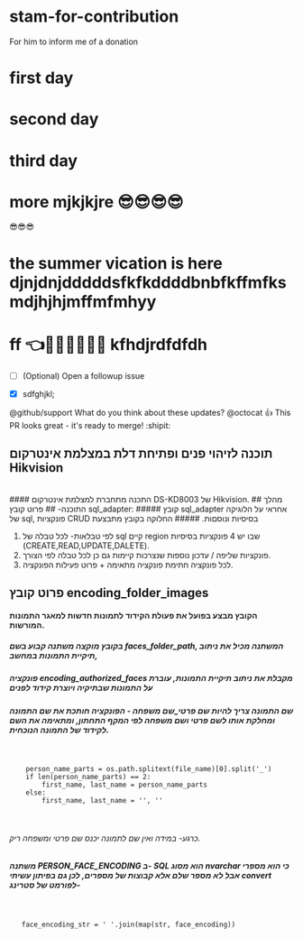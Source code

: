 # stam-for-contribution
For him to inform me of a donation

# first day
# second day
# third day
# more mjkjkjre 😎😎😎😎
😎😎😎
# the summer vication is here djnjdnjdddddsfkfkddddbnbfkffmfksmdjhjhjmffmfmhyy
# ff 👈💪💪🎤😊😵🤪 kfhdjrdfdfdh
- [ ] \(Optional) Open a followup issue
- [X] sdfghjkl;


@github/support What do you think about these updates?
@octocat :+1: This PR looks great - it's ready to merge! :shipit:













## תוכנה לזיהוי פנים ופתיחת דלת במצלמת אינטרקום Hikvision

<br/>
#### התכנה מתחברת למצלמת אינטרקום DS-KD8003 של Hikvision.
## מהלך התוכנה-
## פרוט קובץ sql_adapter:
##### קובץ sql_adapter אחראי על הלוגיקה של sql, פונקציות CRUD בסיסיות ונוסםות.
##### החלוקה בקובץ מתבצעת  

1. לפי טבלאות- לכל טבלה של sql קיים region שבו יש 4 פונקציות בסיסיות (CREATE,READ,UPDATE,DALETE).
2. פונקציות שליפה / עדכון נוספות שנצרכות קיימות גם כן לכל טבלה לפי הצורך.
3. לכל פונקציה חתימת פונקציה מתאימה + פרוט פעילות הפונקציה.
   <br/>
## פרוט קובץ encoding_folder_images
#### הקובץ מבצע בפועל את פעולת הקידוד לתמונות חדשות למאגר התמונות המורשות.
##### בקובץ מוקצה משתנה קבוע בשם faces_folder_path, המשתנה מכיל את ניתוב תיקיית התמונות במחשב,
##### פונקציה encoding_authorized_faces מקבלת את ניתוב תיקיית התמונות, עוברת על התמונות שבתיקיה ויוצרת קידוד לפנים
##### שם התמונה צריך להיות שם פרטי_שם משפחה - הפונקציה חותכת את שם התמונה ומחלקת אותו לשם פרטי ושם משפחה לפי המקף התחתון, ומתאימה את השם לקידוד של התמונה הנוכחית.

 <br/>
 
        person_name_parts = os.path.splitext(file_name)[0].split('_')
        if len(person_name_parts) == 2:
            first_name, last_name = person_name_parts
        else:
            first_name, last_name = '', ''
 <br/>
 
###### כרגע- במידה ואין שם לתמונה יכנס שם פרטי ומשפחה ריק. 
##### משתנה PERSON_FACE_ENCODING ב- SQL הוא מסוג nvarchar כי הוא מספרי אבל לא מספר שלם אלא קבוצות של מספרים, לכן גם בפיתון עשיתי convert לפורמט של סטרינג-
 <br/>

       face_encoding_str = ' '.join(map(str, face_encoding))




